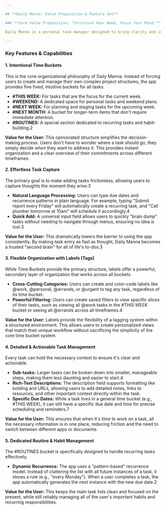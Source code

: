 ```yaml
---

## **Daily Manna: Value Proposition & Feature Set**

### **Core Value Proposition: "Structure Your Week, Focus Your Mind."**

Daily Manna is a personal task manager designed to bring clarity and intention to your week. Unlike complex project management tools, Daily Manna provides a simple, structured framework that reduces cognitive load and helps users focus on what's important right now. By organizing tasks into intuitive, fixed time horizons, the app guides users toward a balanced and achievable weekly plan, transforming overwhelming to-do lists into a clear path forward.1

---
```


### **Key Features & Capabilities**

#### **1\. Intentional Time Buckets**

This is the core organizational philosophy of Daily Manna. Instead of forcing users to create and manage their own complex project structures, the app provides five fixed, intuitive buckets for all tasks.

* **\#THIS WEEK:** For tasks that are the focus for the current week.  
* **\#WEEKEND:** A dedicated space for personal tasks and weekend plans.  
* **\#NEXT WEEK:** For planning and staging tasks for the upcoming week.  
* **\#NEXT MONTH:** A bucket for longer-term items that don't require immediate attention.  
* **\#ROUTINES:** A special section dedicated to recurring tasks and habit-building.2

**Value for the User:** This opinionated structure simplifies the decision-making process. Users don't have to wonder where a task should go; they simply decide *when* they want to address it. This provides instant organization and a clear overview of their commitments across different timeframes.

#### **2\. Effortless Task Capture**

The primary goal is to make adding tasks frictionless, allowing users to capture thoughts the moment they arise.3

* **Natural Language Processing:** Users can type due dates and recurrence patterns in plain language. For example, typing "Submit report every Friday" will automatically create a recurring task, and "Call plumber tomorrow at 10am" will schedule it accordingly.4  
* **Quick Add:** A universal input field allows users to quickly "brain dump" tasks without needing to navigate through menus, ensuring no idea is lost.3

**Value for the User:** This dramatically lowers the barrier to using the app consistently. By making task entry as fast as thought, Daily Manna becomes a trusted "second brain" for all of life's to-dos.3

#### **3\. Flexible Organization with Labels (Tags)**

While Time Buckets provide the primary structure, labels offer a powerful, secondary layer of organization that works across all buckets.

* **Cross-Cutting Categories:** Users can create and color-code labels like @work, @personal, @errands, or @urgent to tag any task, regardless of its time bucket.  
* **Powerful Filtering:** Users can create saved filters to view specific slices of their tasks, such as viewing all @work tasks in the \#THIS WEEK bucket or seeing all @errands across all timeframes.4

**Value for the User:** Labels provide the flexibility of a tagging system within a structured environment. This allows users to create personalized views that match their unique workflow without sacrificing the simplicity of the core time bucket system.

#### **4\. Detailed & Actionable Task Management**

Every task can hold the necessary context to ensure it's clear and actionable.

* **Sub-tasks:** Larger tasks can be broken down into smaller, manageable steps, making them less daunting and easier to start.4  
* **Rich-Text Descriptions:** The description field supports formatting like bolding and URLs, allowing users to add detailed notes, links to resources, and other important context directly within the task.  
* **Specific Due Dates:** While a task lives in a general time bucket (e.g., \#THIS WEEK), it can still have a specific due date and time for precise scheduling and reminders.7

**Value for the User:** This ensures that when it's time to work on a task, all the necessary information is in one place, reducing friction and the need to switch between different apps or documents.

#### **5\. Dedicated Routine & Habit Management**

The \#ROUTINES bucket is specifically designed to handle recurring tasks effectively.

* **Dynamic Recurrence:** The app uses a "pattern-based" recurrence model. Instead of cluttering the list with all future instances of a task, it stores a rule (e.g., "every Monday"). When a user completes a task, the app automatically generates the next instance with the new due date.2

**Value for the User:** This keeps the main task lists clean and focused on the present, while still reliably managing all of the user's important habits and recurring responsibilities.